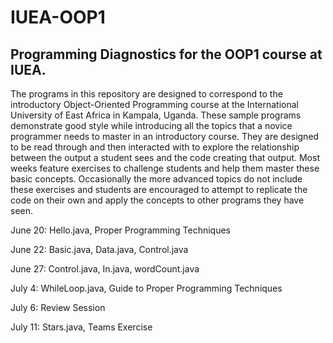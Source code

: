 # IUEA-OOP1
## Programming Diagnostics for the OOP1 course at IUEA.

The programs in this repository are designed to correspond to the introductory Object-Oriented Programming course 
at the International University of East Africa in Kampala, Uganda.  These sample programs demonstrate good style 
while introducing all the topics that a novice programmer needs to master in an introductory course.  They are 
designed to be read through and then interacted with to explore the relationship between the output a student sees
and the code creating that output.  Most weeks feature exercises to challenge students and help them master
these basic concepts.  Occasionally the more advanced topics do not include these exercises and students are 
encouraged to attempt to replicate the code on their own and apply the concepts to other programs they have seen.

June 20: Hello.java, Proper Programming Techniques

June 22: Basic.java, Data.java, Control.java

June 27: Control.java, In.java, wordCount.java

July 4: WhileLoop.java, Guide to Proper Programming Techniques

July 6: Review Session

July 11: Stars.java, Teams Exercise
